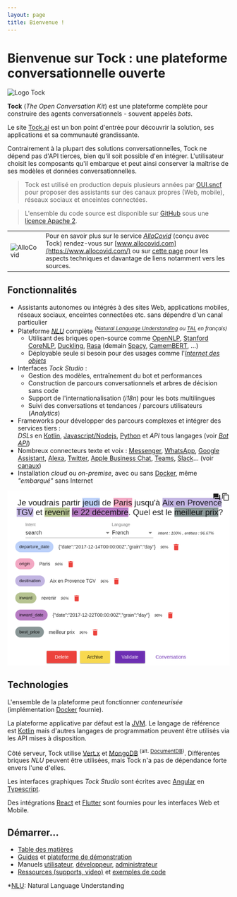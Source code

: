 ```yaml
---
layout: page
title: Bienvenue !
---
```


# Bienvenue sur Tock : une plateforme conversationnelle ouverte

<img alt="Logo Tock" src="{{site.baseurl}}/{{ site.tock_logo }}" style="width: 150px;">


**Tock** (*The Open Conversation Kit*) est une plateforme complète pour construire des agents conversationnels - souvent appelés _bots_.

Le site [Tock.ai](https://doc.tock.ai/) est un bon point d'entrée pour découvrir la solution, ses applications et sa communauté grandissante.

Contrairement à la plupart des solutions conversationnelles, Tock ne dépend pas d'API tierces, bien qu'il soit possible d'en intégrer.
L'utilisateur choisit les composants qu'il embarque et peut ainsi conserver la maîtrise de ses modèles et données conversationnelles.

> Tock est utilisé en production depuis plusieurs années par [OUI.sncf](https://www.oui.sncf/services/assistant) pour
> proposer des assistants sur des canaux propres (Web, mobile), réseaux sociaux et enceintes connectées.

> L'ensemble du code source est disponible sur
> [GitHub](https://github.com/theopenconversationkit/tock)
> sous une [licence Apache 2](https://github.com/theopenconversationkit/tock/blob/master/LICENSE).

|   |   |
|---|---|
| ![AlloCovid](https://doc.tock.ai/fr/images/allocovid.png) | Pour en savoir plus sur le service [_AlloCovid_](https://www.allocovid.com/) (conçu avec Tock) rendez-vous sur [www.allocovid.com](https://www.allocovid.com/) ou sur [cette page](apropos/vitrine.md#allocovid) pour les aspects techniques et davantage de liens notamment vers les sources. |

## Fonctionnalités

* Assistants autonomes ou intégrés à des sites Web, applications mobiles, réseaux sociaux, enceintes connectées etc.
  sans dépendre d'un canal particulier
* Plateforme _[NLU][NLU]_ complète _<sup>([Natural Language Understanding](https://en.wikipedia.org/wiki/Natural-language_understanding)
  ou [TAL](https://fr.wikipedia.org/wiki/Traitement_automatique_du_langage_naturel) en français)</sup>_
    * Utilisant des briques open-source comme [OpenNLP](https://opennlp.apache.org/), [Stanford CoreNLP](https://stanfordnlp.github.io/CoreNLP/),
      [Duckling](https://github.com/facebook/duckling), [Rasa](https://rasa.com/)
      (demain [Spacy](https://spacy.io/), [CamemBERT](https://camembert-model.fr/), ...)
    * Déployable seule si besoin pour des usages comme l'[_Internet des objets_](https://fr.wikipedia.org/wiki/Internet_des_objets)
* Interfaces _Tock Studio_ :
    * Gestion des modèles, entraînement du bot et performances
    * Construction de parcours conversationnels et arbres de décision sans code
    * Support de l'internationalisation (_i18n_) pour les bots multilingues
    * Suivi des conversations et tendances / parcours utilisateurs (_Analytics_)
* Frameworks pour développer des parcours complexes et intégrer des services tiers : <br/> _DSLs_ en
  [Kotlin](https://kotlinlang.org/), [Javascript/Nodejs](https://nodejs.org/), [Python](https://www.python.org/)
  et _API_ tous langages (voir [_Bot API_](dev/bot-api.md))
* Nombreux connecteurs texte et voix : [Messenger](https://www.messenger.com/), [WhatsApp](https://www.whatsapp.com/),
  [Google Assistant](https://assistant.google.com/), [Alexa](https://alexa.amazon.com/), [Twitter](https://twitter.com/),
  [Apple Business Chat](https://www.apple.com/fr/ios/business-chat/), [Teams](https://products.office.com/fr-fr/microsoft-teams/),
  [Slack](https://slack.com/)... (voir [canaux](user/guides/canaux.md))
* Installation _cloud_ ou _on-premise_, avec ou sans [Docker](https://www.docker.com/),
  même _"embarqué"_ sans Internet

![Interface d'admin NLU - qualification de phrase](img/tock-nlp-admin.png "Exemple de qualification de phrase")

## Technologies

L'ensemble de la plateforme peut fonctionner _conteneurisée_ (implémentation [Docker](https://www.docker.com/) fournie).

La plateforme applicative par défaut est la [JVM](https://fr.wikipedia.org/wiki/Machine_virtuelle_Java).
Le langage de référence est [Kotlin](https://kotlinlang.org/) mais d'autres langages de programmation peuvent être utilisés via les API mises à disposition.

Côté serveur, Tock utilise [Vert.x](http://vertx.io/) et [MongoDB](https://www.mongodb.com ) <sup>(alt. [DocumentDB](https://aws.amazon.com/fr/documentdb/))</sup>.
Différentes briques _NLU_ peuvent être utilisées, mais Tock n'a pas de dépendance forte envers l'une d'elles.

Les interfaces graphiques _Tock Studio_ sont écrites avec [Angular](https://angular.io/) en [Typescript](https://www.typescriptlang.org/).

Des intégrations [React](https://reactjs.org) et [Flutter](https://flutter.dev/) sont fournies pour les interfaces Web et Mobile.

## Démarrer...

* [Table des matières](toc.md)
* [Guides](guide/studio.md) et [plateforme de démonstration](https://demo.tock.ai/)
* Manuels [utilisateur](user/concepts.md), [développeur](dev/modes.md), [administrateur](admin/architecture.md)
* [Ressources (supports, video)](apropos/ressources.md) et [exemples de code](dev/exemples-code.md)

[NLU]: https://en.wikipedia.org/wiki/Natural-language_understanding "Natural Language Understanding"
*[NLU]: Natural Language Understanding